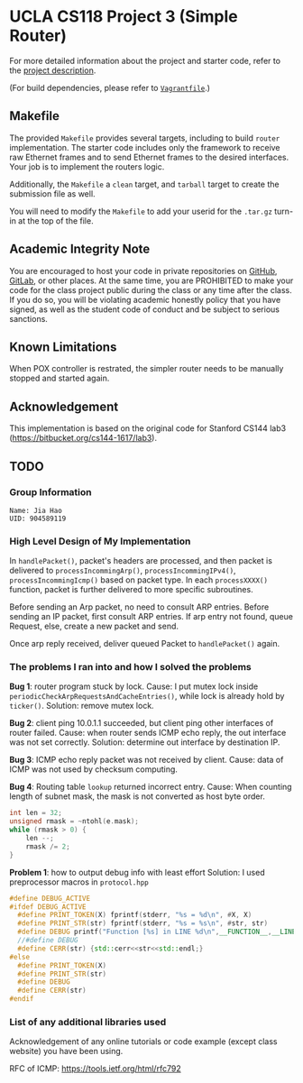 UCLA CS118 Project 3 (Simple Router)
====================================

For more detailed information about the project and starter code, refer to the [project description](http://web.cs.ucla.edu/classes/spring17/cs118/project-3.html).

(For build dependencies, please refer to [`Vagrantfile`](Vagrantfile).)

## Makefile

The provided `Makefile` provides several targets, including to build `router` implementation.  The starter code includes only the framework to receive raw Ethernet frames and to send Ethernet frames to the desired interfaces.  Your job is to implement the routers logic.

Additionally, the `Makefile` a `clean` target, and `tarball` target to create the submission file as well.

You will need to modify the `Makefile` to add your userid for the `.tar.gz` turn-in at the top of the file.

## Academic Integrity Note

You are encouraged to host your code in private repositories on [GitHub](https://github.com/), [GitLab](https://gitlab.com), or other places.  At the same time, you are PROHIBITED to make your code for the class project public during the class or any time after the class.  If you do so, you will be violating academic honestly policy that you have signed, as well as the student code of conduct and be subject to serious sanctions.

## Known Limitations

When POX controller is restrated, the simpler router needs to be manually stopped and started again.

## Acknowledgement

This implementation is based on the original code for Stanford CS144 lab3 (https://bitbucket.org/cs144-1617/lab3).

## TODO

### Group Information

    Name: Jia Hao
    UID: 904589119

### High Level Design of My Implementation

In `handlePacket()`, packet's headers are processed, and then packet is delivered to `processIncommingArp()`, `processIncommingIPv4()`, `processIncommingIcmp()` based on packet type. In each `processXXXX()` function, packet is further delivered to more specific subroutines.

Before sending an Arp packet, no need to consult ARP entries. Before sending an IP packet, first consult ARP entries. If arp entry not found, queue Request, else, create a new packet and send.

Once arp reply received, deliver queued Packet to `handlePacket()` again. 


### The problems I ran into and how I solved the problems

**Bug 1**: router program stuck by lock.
Cause: I put mutex lock inside `periodicCheckArpRequestsAndCacheEntries()`, while lock is already hold by `ticker()`.
Solution: remove mutex lock.

**Bug 2**: client ping 10.0.1.1 succeeded, but client ping other interfaces of router failed.
Cause: when router sends ICMP echo reply, the out interface was not set correctly. 
Solution: determine out interface by destination IP.

**Bug 3**: ICMP echo reply packet was not received by client.
Cause: data of ICMP was not used by checksum computing.

**Bug 4**: Routing table `lookup` returned incorrect entry.
Cause: When counting length of subnet mask, the mask is not converted as host byte order.

```c++
int len = 32;
unsigned rmask = ~ntohl(e.mask);
while (rmask > 0) {
    len --;
    rmask /= 2;
}
```

**Problem 1**: how to output debug info with least effort
Solution: I used preprocessor macros in `protocol.hpp`

```c++
#define DEBUG_ACTIVE
#ifdef DEBUG_ACTIVE
  #define PRINT_TOKEN(X) fprintf(stderr, "%s = %d\n", #X, X)
  #define PRINT_STR(str) fprintf(stderr, "%s = %s\n", #str, str)
  #define DEBUG printf("Function [%s] in LINE %d\n",__FUNCTION__,__LINE__)
  //#define DEBUG
  #define CERR(str) {std::cerr<<str<<std::endl;}
#else
  #define PRINT_TOKEN(X)  
  #define PRINT_STR(str)  
  #define DEBUG  
  #define CERR(str)  
#endif
```




### List of any additional libraries used

Acknowledgement of any online tutorials or code example (except class website) you have been using.

RFC of ICMP: https://tools.ietf.org/html/rfc792


